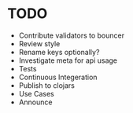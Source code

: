 # TODO

- Contribute validators to bouncer
- Review style
- Rename keys optionally?
- Investigate meta for api usage
- Tests
- Continuous Integeration
- Publish to clojars
- Use Cases
- Announce
